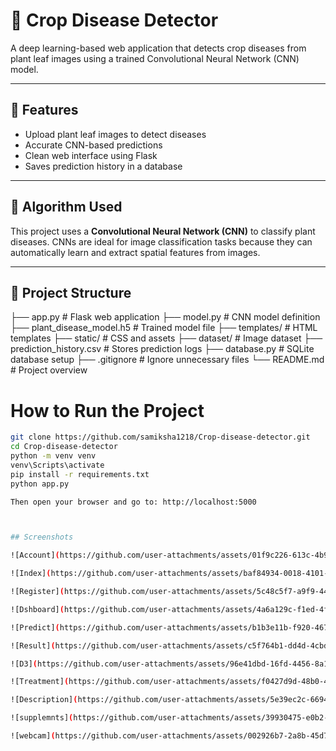 # 🌿 Crop Disease Detector

A deep learning-based web application that detects crop diseases from plant leaf images using a trained Convolutional Neural Network (CNN) model.

---

## 🚀 Features

- Upload plant leaf images to detect diseases
- Accurate CNN-based predictions
- Clean web interface using Flask
- Saves prediction history in a database

---

## 🧠 Algorithm Used

This project uses a **Convolutional Neural Network (CNN)** to classify plant diseases. CNNs are ideal for image classification tasks because they can automatically learn and extract spatial features from images.

---

## 📁 Project Structure
├── app.py # Flask web application
├── model.py # CNN model definition
├── plant_disease_model.h5 # Trained model file
├── templates/ # HTML templates
├── static/ # CSS and assets
├── dataset/ # Image dataset
├── prediction_history.csv # Stores prediction logs
├── database.py # SQLite database setup
├── .gitignore # Ignore unnecessary files
└── README.md # Project overview

#  How to Run the Project
```bash
git clone https://github.com/samiksha1218/Crop-disease-detector.git
cd Crop-disease-detector
python -m venv venv
venv\Scripts\activate
pip install -r requirements.txt
python app.py

Then open your browser and go to: http://localhost:5000



## Screenshots

![Account](https://github.com/user-attachments/assets/01f9c226-613c-4b92-bf29-664dc6b49367)

![Index](https://github.com/user-attachments/assets/baf84934-0018-4101-b6ed-38e88cb49c79)

![Register](https://github.com/user-attachments/assets/5c48c5f7-a9f9-44d4-b829-f3f61dba579f)

![Dshboard](https://github.com/user-attachments/assets/4a6a129c-f1ed-4f8d-89af-10c02b718d91)

![Predict](https://github.com/user-attachments/assets/b1b3e11b-f920-4672-9449-f785674745af)

![Result](https://github.com/user-attachments/assets/c5f764b1-dd4d-4cbd-94c3-54c260f82cd6)

![D3](https://github.com/user-attachments/assets/96e41dbd-16fd-4456-8a15-226960cb8426)

![Treatment](https://github.com/user-attachments/assets/f0427d9d-48b0-4ea6-8fd3-73f45d723351)

![Description](https://github.com/user-attachments/assets/5e39ec2c-6694-440e-bdde-611e18823718)

![supplemnts](https://github.com/user-attachments/assets/39930475-e0b2-4784-b74a-51d2b41aa80e)

![webcam](https://github.com/user-attachments/assets/002926b7-2a8b-45d7-b019-f07d3b40235b)



